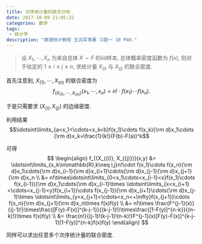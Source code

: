 ```yaml
---
title: 次序统计量的联合分布
date: 2017-10-09 21:05:22
categories: 数学
tags:
 - 统计学
description: "数理统计教程 王兆军等著 习题一 10 P40."
---
```


> 设 $X_1,\cdots,X_n$ 为来自总体 $X\sim F$ 的iid样本, 总体概率密度函数为 $f(x)$, 则对于给定的 $1\leqslant i\leqslant j\leqslant n$, 求统计量 $X_{(i)}$ 与 $X_{(j)}$ 的联合密度.

首先注意到, $X_{(1)},\cdots,X_{(n)}$ 的联合密度为
$$f_{(X_{(1)},\cdots,X_{(n)})}(x_1,\cdots,x_n)=n!\cdot f(x_1)\cdots f(x_n).$$

于是只需要求 $(X_{(i)}, X_{(j)})$ 的边缘密度.

利用结果
$$\idotsint\limits_{a<x_1<\cdots<x_k<b}f(x_1)\cdots f(x_k){\rm d}x_1\cdots {\rm d}x_k=\frac{1}{k!}(F(b)-F(a))^k$$

可得
$$
\begin{align}
f_{(X_{(i)}, X_{(j)})}(x,y) &= \idotsint\limits_{x_k\in\mathbb{R},k\neq i,j}n!\cdot f(x_1)\cdots f(x_n){\rm d}x_1\cdots{\rm d}x_{i-1}{\rm d}x_{i+1}\cdots{\rm d}x_{j-1}{\rm d}x_{j+1}{\rm d}x_n \\
&= n!\times\idotsint\limits_{0<x_1\cdots<x_{i-1}<x}f(x_1)\cdots f(x_{i-1}){\rm d}x_1\cdots{\rm d}x_{i-1}\times \idotsint\limits_{x<x_{i+1}<\cdots<x_{j-1}<y}f(x_{i+1})\cdots f(x_{j-1}){\rm d}x_{i+1}\cdots{\rm d}x_{j-1}\times \idotsint\limits_{y<x_{j+1}<\cdots<x_n<+\infty}f(x_{j+1})\cdots f(x_n){\rm d}x_{j+1}{\rm d}x_n\times f(x)f(y) \\
&= n!\times \frac{F^{j-1}(x)}{(j-1)!}\times\frac{[F(y)-F(x)]^{k-j-1}}{(k-j-1)!}\times\frac{[1-F(y)]^{n-k}}{(n-k)!}\times f(x)f(y) \\
&= \frac{n!}{(j-1)!(k-j-1)!(n-k)!}F^{j-1}(x)[F(y)-F(x)]^{k-j-1}[1-F(y)]^{n-k}f(x)f(y)
\end{align}
$$

同样可以求出任意多个次序统计量的联合密度.